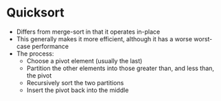 # Quicksort

* Differs from merge-sort in that it operates in-place
* This generally makes it more efficient, although it has a worse worst-case performance
* The process:
    * Choose a pivot element (usually the last)
    * Partition the other elements into those greater than, and less than, the pivot
    * Recursively sort the two partitions
    * Insert the pivot back into the middle
